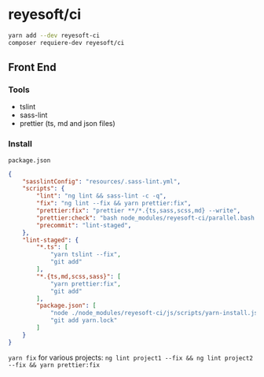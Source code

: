 # reyesoft/ci

```bash
yarn add --dev reyesoft-ci
composer requiere-dev reyesoft/ci
```

## Front End

### Tools

* tslint
* sass-lint
* prettier (ts, md and json files)

### Install

`package.json`

```json
{
    "sasslintConfig": "resources/.sass-lint.yml",
    "scripts": {
        "lint": "ng lint && sass-lint -c -q",
        "fix": "ng lint --fix && yarn prettier:fix",
        "prettier:fix": "prettier **/*.{ts,sass,scss,md} --write",
        "prettier:check": "bash node_modules/reyesoft-ci/parallel.bash -s \"yarn prettier **/*.{sass,scss,md} -l\" \"yarn prettier **/*.ts -l\"",
        "precommit": "lint-staged",
    },
    "lint-staged": {
        "*.ts": [
            "yarn tslint --fix",
            "git add"
        ],
        "*.{ts,md,scss,sass}": [
            "yarn prettier:fix",
            "git add"
        ],
        "package.json": [
            "node ./node_modules/reyesoft-ci/js/scripts/yarn-install.js",
            "git add yarn.lock"
        ]
    }
}
```

`yarn fix` for various projects: `ng lint project1 --fix && ng lint project2 --fix && yarn prettier:fix`
